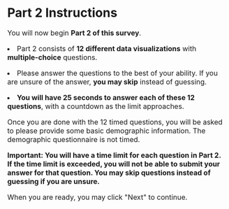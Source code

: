 # Part 2 Instructions

<div style="font-size: 16px; margin: auto;max-width: 1900px">

<p>You will now begin <strong>Part 2 of this survey</strong>.</p>

<li>Part 2 consists of <strong>12 different data visualizations</strong> with <strong>multiple-choice</strong> questions.</p>
<li>Please answer the questions to the best of your ability. If you are unsure of the answer, <strong>you may skip</strong> instead of guessing.</p>
<li><strong>You will have 25 seconds to answer each of these 12 questions</strong>, with a countdown as the limit approaches.</p>

<p>Once you are done with the 12 timed questions, you will be asked to please provide some basic demographic information. The demographic questionnaire is not timed.</p>

<p><strong>Important: You will have a time limit for each question in Part 2. If the time limit is exceeded, you will not be able to submit your answer for that question. You may skip questions instead of guessing if you are unsure.</strong></p>

<p>When you are ready, you may click "Next" to continue.</p>
</div>

